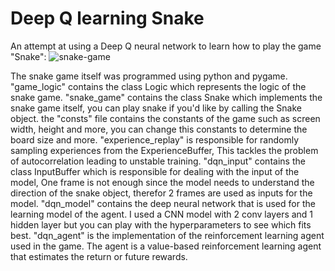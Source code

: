 # Deep Q learning Snake
An attempt at using a Deep Q neural network to learn how to play the game "Snake":
![snake-game](https://user-images.githubusercontent.com/80195693/134157979-043b846e-534c-49fc-bdd1-34b49d385ab3.jpg)


The snake game itself was programmed using python and pygame. 
"game_logic" contains the class Logic which represents the logic of the snake game. 
"snake_game" contains the class Snake which implements the snake game itself, you can play snake if you'd like by calling the Snake object.
the "consts" file contains the constants of the game such as screen width, height and more, you can change this constants to determine the board size and more.
"experience_replay" is responsible for randomly sampling experiences from the ExperienceBuffer, This tackles the problem of autocorrelation leading to unstable training.
"dqn_input" contains the class InputBuffer which is responsible for dealing with the input of the model, One frame is not enough since the model needs to understand the direction of the snake object, therefor 2 frames are used as inputs for the model.
"dqn_model" contains the deep neural network that is used for the learning model of the agent. I used a CNN model with 2 conv layers and 1 hidden layer but you can play with the hyperparameters to see which fits best.
"dqn_agent" is the implementation of the reinforcement learning agent used in the game. The agent is a value-based reinforcement learning agent that estimates the return or future rewards.
